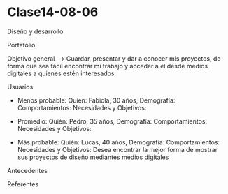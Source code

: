 # Clase14-08-06
Diseño y desarrollo

Portafolio

Objetivo general --> Guardar, presentar y dar a conocer mis proyectos, de forma que sea fácil encontrar mi trabajo y acceder a él desde medios digitales a quienes estén interesados.

Usuarios

- Menos probable:
  Quién: Fabiola, 30 años, 
  Demografía:
  Comportamientos:
  Necesidades y Objetivos:

- Promedio: 
  Quién: Pedro, 35 años, 
  Demografía:
  Comportamientos:
  Necesidades y Objetivos:
  
- Más probable:
  Quién: Lucas, 40 años, 
  Demografía: 
  Comportamientos:
  Necesidades y Objetivos: Desea encontrar la mejor forma de mostrar sus proyectos de diseño mediantes medios digitales
  
Antecedentes


Referentes
